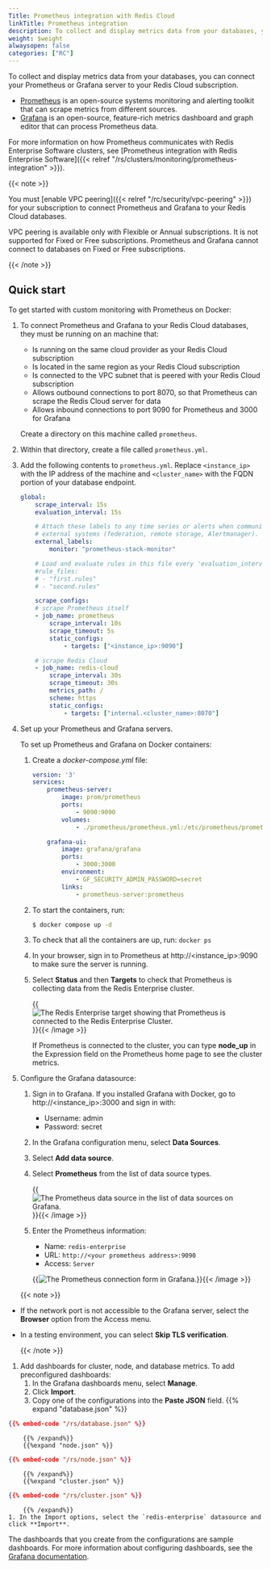 ```yaml
---
Title: Prometheus integration with Redis Cloud
linkTitle: Prometheus integration
description: To collect and display metrics data from your databases, you can connect your Prometheus or Grafana server to your Redis Cloud databases.
weight: $weight
alwaysopen: false
categories: ["RC"]
---
```


To collect and display metrics data from your databases, you can connect your Prometheus or Grafana server to your Redis Cloud subscription.

- [Prometheus](https://prometheus.io/) is an open-source systems monitoring and alerting toolkit that can scrape metrics from different sources.
- [Grafana](https://grafana.com/) is an open-source, feature-rich metrics dashboard and graph editor that can process Prometheus data.

For more information on how Prometheus communicates with Redis Enterprise Software clusters, see [Prometheus integration with Redis Enterprise Software]({{< relref "/rs/clusters/monitoring/prometheus-integration" >}}).

{{< note >}}

You must [enable VPC peering]({{< relref "/rc/security/vpc-peering" >}}) for your subscription to connect Prometheus and Grafana to your Redis Cloud databases. 

VPC peering is available only with Flexible or Annual subscriptions.  It is not supported for Fixed or Free subscriptions. Prometheus and Grafana cannot connect to databases on Fixed or Free subscriptions.

{{< /note >}}

## Quick start

To get started with custom monitoring with Prometheus on Docker:

1. To connect Prometheus and Grafana to your Redis Cloud databases, they must be running on an machine that:
    - Is running on the same cloud provider as your Redis Cloud subscription
    - Is located in the same region as your Redis Cloud subscription
    - Is connected to the VPC subnet that is peered with your Redis Cloud subscription
    - Allows outbound connections to port 8070, so that Prometheus can scrape the Redis Cloud server for data
    - Allows inbound connections to port 9090 for Prometheus and 3000 for Grafana

    Create a directory on this machine called `prometheus`.

1. Within that directory, create a file called `prometheus.yml`.

1. Add the following contents to `prometheus.yml`. Replace `<instance_ip>` with the IP address of the machine and `<cluster_name>` with the FQDN portion of your database endpoint.

    ```yml 
    global:
        scrape_interval: 15s
        evaluation_interval: 15s

        # Attach these labels to any time series or alerts when communicating with
        # external systems (federation, remote storage, Alertmanager).
        external_labels:
            monitor: "prometheus-stack-monitor"

        # Load and evaluate rules in this file every 'evaluation_interval' seconds.
        #rule_files:
        # - "first.rules"
        # - "second.rules"

        scrape_configs:
        # scrape Prometheus itself
        - job_name: prometheus
            scrape_interval: 10s
            scrape_timeout: 5s
            static_configs:
                - targets: ["<instance_ip>:9090"]

        # scrape Redis Cloud
        - job_name: redis-cloud
            scrape_interval: 30s
            scrape_timeout: 30s
            metrics_path: /
            scheme: https
            static_configs:
                - targets: ["internal.<cluster_name>:8070"]
    ```
1. Set up your Prometheus and Grafana servers.

    To set up Prometheus and Grafana on Docker containers:
     1. Create a _docker-compose.yml_ file:

        ```yml
        version: '3'
        services:
            prometheus-server:
                image: prom/prometheus
                ports:
                    - 9090:9090
                volumes:
                    - ./prometheus/prometheus.yml:/etc/prometheus/prometheus.yml

            grafana-ui:
                image: grafana/grafana
                ports:
                    - 3000:3000
                environment:
                    - GF_SECURITY_ADMIN_PASSWORD=secret
                links:
                    - prometheus-server:prometheus
        ```

    1. To start the containers, run:

        ```sh
        $ docker compose up -d
        ```

    1. To check that all the containers are up, run: `docker ps`
    1. In your browser, sign in to Prometheus at http://<instance_ip>:9090 to make sure the server is running.
    1. Select **Status** and then **Targets** to check that Prometheus is collecting data from the Redis Enterprise cluster.

        {{<image filename="images/rs/prometheus-target.png" alt="The Redis Enterprise target showing that Prometheus is connected to the Redis Enterprise Cluster.">}}{{< /image >}}

        If Prometheus is connected to the cluster, you can type **node_up** in the Expression field on the Prometheus home page to see the cluster metrics.

1. Configure the Grafana datasource: 
    1. Sign in to Grafana. If you installed Grafana with Docker, go to http://<instance_ip>:3000 and sign in with:

        - Username: admin
        - Password: secret

    1. In the Grafana configuration menu, select **Data Sources**.

    1. Select **Add data source**.

    1. Select **Prometheus** from the list of data source types.

        {{<image filename="images/rs/prometheus-datasource.png" alt="The Prometheus data source in the list of data sources on Grafana.">}}{{< /image >}}

    1. Enter the Prometheus information:

        - Name: `redis-enterprise`
        - URL: `http://<your prometheus address>:9090`
        - Access: `Server`

        {{<image filename="images/rs/prometheus-connection.png" alt="The Prometheus connection form in Grafana.">}}{{< /image >}}

    {{< note >}}

- If the network port is not accessible to the Grafana server, select the **Browser** option from the Access menu.
- In a testing environment, you can select **Skip TLS verification**.

    {{< /note >}}

1. Add dashboards for cluster, node, and database metrics.
    To add preconfigured dashboards:
    1. In the Grafana dashboards menu, select **Manage**.
    1. Click **Import**.
    1. Copy one of the configurations into the **Paste JSON** field.
        {{% expand "database.json" %}}

```json
{{% embed-code "/rs/database.json" %}}
```

        {{% /expand%}}
        {{%expand "node.json" %}}

```json
{{% embed-code "/rs/node.json" %}}
```

        {{% /expand%}}
        {{%expand "cluster.json" %}}

```json
{{% embed-code "/rs/cluster.json" %}}
```

        {{% /expand%}}
    1. In the Import options, select the `redis-enterprise` datasource and click **Import**.

The dashboards that you create from the configurations are sample dashboards.
For more information about configuring dashboards, see the [Grafana documentation](http://docs.grafana.org).